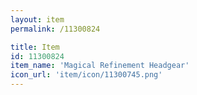 ```yaml
---
layout: item
permalink: /11300824

title: Item
id: 11300824
item_name: 'Magical Refinement Headgear'
icon_url: 'item/icon/11300745.png'
---
```


